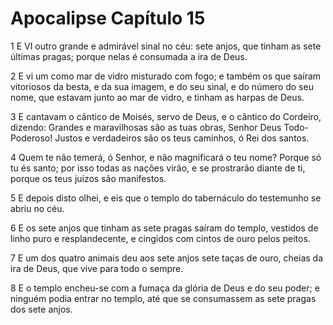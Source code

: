# Apocalipse Capítulo 15

1	E VI outro grande e admirável sinal no céu: sete anjos, que tinham as sete últimas pragas; porque nelas é consumada a ira de Deus.

2	E vi um como mar de vidro misturado com fogo; e também os que saíram vitoriosos da besta, e da sua imagem, e do seu sinal, e do número do seu nome, que estavam junto ao mar de vidro, e tinham as harpas de Deus.

3	E cantavam o cântico de Moisés, servo de Deus, e o cântico do Cordeiro, dizendo: Grandes e maravilhosas são as tuas obras, Senhor Deus Todo-Poderoso! Justos e verdadeiros são os teus caminhos, ó Rei dos santos.

4	Quem te não temerá, ó Senhor, e não magnificará o teu nome? Porque só tu és santo; por isso todas as nações virão, e se prostrarão diante de ti, porque os teus juízos são manifestos.

5	E depois disto olhei, e eis que o templo do tabernáculo do testemunho se abriu no céu.

6	E os sete anjos que tinham as sete pragas saíram do templo, vestidos de linho puro e resplandecente, e cingidos com cintos de ouro pelos peitos.

7	E um dos quatro animais deu aos sete anjos sete taças de ouro, cheias da ira de Deus, que vive para todo o sempre.

8	E o templo encheu-se com a fumaça da glória de Deus e do seu poder; e ninguém podia entrar no templo, até que se consumassem as sete pragas dos sete anjos.

